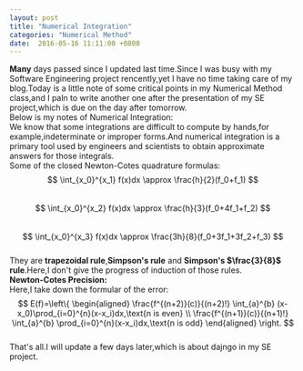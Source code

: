 ```yaml
---
layout: post
title: "Numerical Integration"
categories: "Numerical Method"
date:  2016-05-16 11:11:00 +0800
---
```


**Many** days passed since I updated last time.Since I was busy with my Software Engineering project rencently,yet I have no time taking care of  my blog.Today is a little note of some critical points in my Numerical Method class,and I paln to write another one after the presentation of my SE project,which is due on the day after tomorrow.  
Below is my notes of Numerical Integration:  
We know that some integrations are difficult to compute by hands,for example,indeterminate or improper forms.And numerical integration is a primary tool used by engineers and scientists to obtain approximate answers for those integrals.  
Some of the closed Newton-Cotes quadrature formulas:  
$$
\int_{x_0}^{x_1} f(x)dx \approx \frac{h}{2}(f_0+f_1)
$$  
$$
\int_{x_0}^{x_2} f(x)dx \approx \frac{h}{3}(f_0+4f_1+f_2)
$$  
$$
\int_{x_0}^{x_3} f(x)dx \approx \frac{3h}{8}(f_0+3f_1+3f_2+f_3)
$$  
They are **trapezoidal rule**,**Simpson's rule** and **Simpson's $\frac{3}{8}$ rule**.Here,I don't give the progress of induction of those rules.  
**Newton-Cotes Precision:**  
Here,I take down the formular of the error:
$$
E(f)=\left\{
\begin{aligned}
\frac{f^{(n+2)}(c)}{(n+2)!} \int_{a}^{b} (x-x_0)\prod_{i=0}^{n}(x-x_i)dx,\text{n is even} \\
\frac{f^{(n+1)}(c)}{(n+1)!} \int_{a}^{b} \prod_{i=0}^{n}(x-x_i)dx,\text{n is odd}
\end{aligned}
\right.
$$  
That's all.I will update a few days later,which is about dajngo in my SE project.
